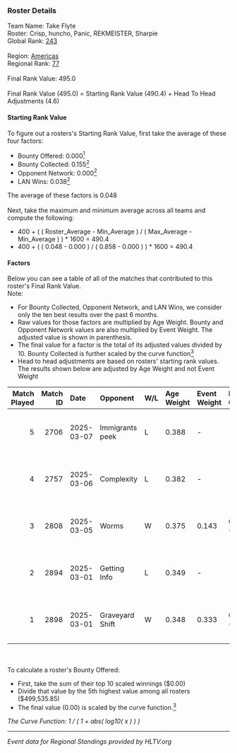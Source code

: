 ### Roster Details<br />
Team Name: Take Flyte<br />
Roster: Crisp, huncho, Panic, REKMEISTER, Sharpie<br />
Global Rank: [243](../../standings_global_2025_07_07.md)<br />
<br />
Region: [Americas]( ../../standings_americas_2025_07_07.md)<br />
Regional Rank: [77]( ../../standings_americas_2025_07_07.md)<br />
<br />
Final Rank Value:  495.0<br />
<br />
Final Rank Value (495.0) = Starting Rank Value (490.4) + Head To Head Adjustments (4.6)<br />

#### Starting Rank Value<br />
To figure out a rosters's Starting Rank Value, first take the average of these four factors:<br />
- Bounty Offered: 0.000[<sup>1</sup>](#table2)
- Bounty Collected: 0.155[<sup>2</sup>](#table1)
- Opponent Network: 0.000[<sup>2</sup>](#table1)
- LAN Wins: 0.038[<sup>2</sup>](#table1)

The average of these factors is 0.048<br />
<br />
Next, take the maximum and minimum average across all teams and compute the following:<br />
- 400 + ( ( Roster_Average - Min_Average ) / ( Max_Average - Min_Average ) ) * 1600 = 490.4
- 400 + ( ( 0.048 - 0.000 ) / ( 0.858 - 0.000 ) ) * 1600 = 490.4


#### Factors<br />
Below you can see a table of all of the matches that contributed to this roster's Final Rank Value.<br />
Note:<br />

- For Bounty Collected, Opponent Network, and LAN Wins, we consider only the ten best results over the past 6 months.
- Raw values for those factors are multiplied by Age Weight. Bounty and Opponent Network values are also multiplied by Event Weight. The adjusted value is shown in parenthesis.
- The final value for a factor is the total of its adjusted values divided by 10. Bounty Collected is further scaled by the curve function[<sup>3</sup>](#curveFunction)
- Head to head adjustments are based on rosters' starting rank values. The results shown below are adjusted by Age Weight and not Event Weight
<span id="table1"></span><br />


| Match Played | Match ID | Date       | Opponent        | W/L | Age Weight | Event Weight | Bounty Collected | Opponent Network | LAN Wins  | H2H Adj. | Roster                                    |
| -: | -: | :- | :- | :- | :- | :- | :- | :- | :- | -: | :- |
|            5 |     2706 | 2025-03-07 | Immigrants peek | L   | 0.388      | -            | -                | -                | -         |    -6.04 | Crisp, huncho, Panic, REKMEISTER, Sharpie |
|            4 |     2757 | 2025-03-06 | Complexity      | L   | 0.382      | -            | -                | -                | -         |    -0.18 | Crisp, huncho, Panic, REKMEISTER, Sharpie |
|            3 |     2808 | 2025-03-05 | Worms           | W   | 0.375      | 0.143        | 0.001 (0.000)    | 0.057 (0.003)    | 0 (0.000) |     7.83 | Crisp, huncho, Panic, REKMEISTER, Sharpie |
|            2 |     2894 | 2025-03-01 | Getting Info    | L   | 0.349      | -            | -                | -                | -         |    -1.10 | Crisp, huncho, Panic, REKMEISTER, Sharpie |
|            1 |     2898 | 2025-03-01 | Graveyard Shift | W   | 0.348      | 0.333        | 0.000 (0.000)    | 0.000 (0.000)    | 1 (0.348) |     4.11 | Crisp, huncho, Panic, REKMEISTER, Sharpie |

<br />
<span id="table2"></span><br />
To calculate a roster's Bounty Offered:<br />

- First, take the sum of their top 10 scaled winnings ($0.00)
- Divide that value by the 5th highest value among all rosters ($499,535.85)
- The final value (0.00) is scaled by the curve function.[<sup>3</sup>](#curveFunction)

<span id="curveFunction"></span>_The Curve Function: 1 / ( 1 + abs( log10( x ) ) )_<br />

---
_Event data for Regional Standings provided by HLTV.org_<br />
